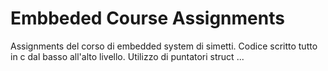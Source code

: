 # Embbeded Course Assignments 
Assignments del corso di embedded system di simetti. Codice scritto tutto in c dal basso all'alto livello. Utilizzo di puntatori struct ...
